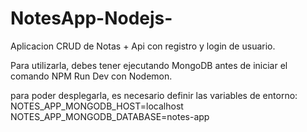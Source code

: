 # NotesApp-Nodejs-

Aplicacion CRUD de Notas + Api con registro y login de usuario. 

Para utilizarla, debes tener ejecutando MongoDB antes de iniciar el comando NPM Run Dev con Nodemon.

para poder desplegarla, es necesario definir las variables de entorno:
NOTES_APP_MONGODB_HOST=localhost
NOTES_APP_MONGODB_DATABASE=notes-app
